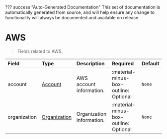??? success "Auto-Generated Documentation"
    This set of documentation is automatically generated from source, and will help ensure any change to functionality will always be documented and available on release.

# AWS

> Fields related to AWS.

| Field | Type | Description | Required | Default |
| :--- | :--- | :--- | :--- | :--- |
| account | [Account](/howler/odm/class/account) | AWS account information. | :material-minus-box-outline: Optional | `None` |
| organization | [Organization](/howler/odm/class/organization) | Organization information. | :material-minus-box-outline: Optional | `None` |